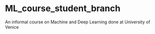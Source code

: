 # ML_course_student_branch
An informal course on Machine and Deep Learning done at University of Venice
